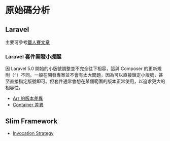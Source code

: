 # 原始碼分析

## Laravel

主要可參考[鐵人賽文章](/src/ironman-analyze-laravel)

### Laravel 套件開發小提醒
    
因 Laravel 5.0 開始的小版號調整並不完全往下相容，這與 Composer 的更新規則（`^`）不同。一般在開發專案並不會有太大問題，因為可以直接鎖定小版號，甚至直接指定版號即可。但套件通常會想在某個範圍的版本正常使用，以追求更大的相容性。

* [Arr 的版本差異](laravel/arr-class-diff.md)
* [Container 差異](laravel/container-diff.md)

## Slim Framework

* [Invocation Strategy](slim/using-invocation-strategy.md)
